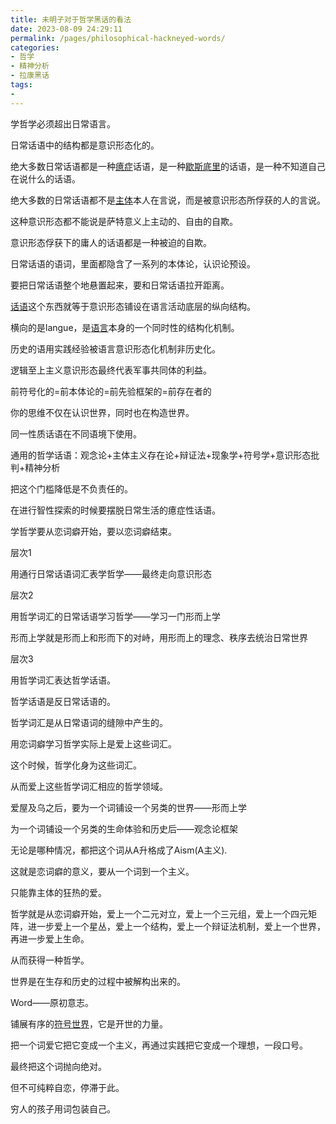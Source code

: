 ```yaml
---
title: 未明子对于哲学黑话的看法
date: 2023-08-09 24:29:11
permalink: /pages/philosophical-hackneyed-words/
categories:
- 哲学
- 精神分析
- 拉康黑话
tags:
- 
---
```


学哲学必须超出日常语言。

日常话语中的结构都是意识形态化的。

绝大多数日常话语都是一种[癔症](/hysteria)话语，是一种[歇斯底里](/hysteria)的话语，是一种不知道自己在说什么的话语。

绝大多数的日常话语都不是[主体](/subject)本人在言说，而是被意识形态所俘获的人的言说。

这种意识形态都不能说是萨特意义上主动的、自由的自欺。

意识形态俘获下的庸人的话语都是一种被迫的自欺。

日常话语的语词，里面都隐含了一系列的本体论，认识论预设。

要把日常话语整个地悬置起来，要和日常话语拉开距离。

[话语](/discourse)这个东西就等于意识形态铺设在语言活动底层的纵向结构。

横向的是langue，是[语言](/language)本身的一个同时性的结构化机制。

历史的语用实践经验被语言意识形态化机制非历史化。

逻辑至上主义意识形态最终代表军事共同体的利益。

前符号化的=前本体论的=前先验框架的=前存在者的

你的思维不仅在认识世界，同时也在构造世界。

同一性质话语在不同语境下使用。

通用的哲学话语：观念论+主体主义存在论+辩证法+现象学+符号学+意识形态批判+精神分析

把这个门槛降低是不负责任的。

在进行智性探索的时候要摆脱日常生活的癔症性话语。

学哲学要从恋词癖开始，要以恋词癖结束。

层次1

用通行日常话语词汇表学哲学——最终走向意识形态

层次2

用哲学词汇的日常话语学习哲学——学习一门形而上学

形而上学就是形而上和形而下的对峙，用形而上的理念、秩序去统治日常世界

层次3

用哲学词汇表达哲学话语。

哲学话语是反日常话语的。

哲学词汇是从日常语词的缝隙中产生的。

用恋词癖学习哲学实际上是爱上这些词汇。

这个时候，哲学化身为这些词汇。

从而爱上这些哲学词汇相应的哲学领域。

爱屋及乌之后，要为一个词铺设一个另类的世界——形而上学

为一个词铺设一个另类的生命体验和历史后——观念论框架

无论是哪种情况，都把这个词从A升格成了Aism(A主义).

这就是恋词癖的意义，要从一个词到一个主义。

只能靠主体的狂热的爱。

哲学就是从恋词癖开始，爱上一个二元对立，爱上一个三元组，爱上一个四元矩阵，进一步爱上一个星丛，爱上一个结构，爱上一个辩证法机制，爱上一个世界，再进一步爱上生命。

从而获得一种哲学。

世界是在生存和历史的过程中被解构出来的。

Word——原初意志。

铺展有序的[符号世界](/symbolic)，它是开世的力量。

把一个词爱它把它变成一个主义，再通过实践把它变成一个理想，一段口号。

最终把这个词抛向绝对。

但不可纯粹自恋，停滞于此。

穷人的孩子用词包装自己。